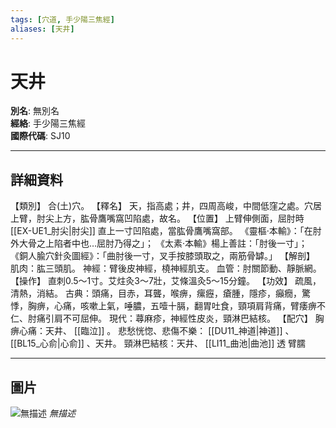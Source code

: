 ```yaml
---
tags: [穴道, 手少陽三焦經]
aliases: [天井]
---
```


# 天井

**別名**: 無別名  
**經絡**: 手少陽三焦經  
**國際代碼**: SJ10  

---

## 詳細資料
【類別】
合(土)穴。
【釋名】
天，指高處；井，四周高峻，中間低窪之處。穴居上臂，肘尖上方，肱骨鷹嘴窩凹陷處，故名。
【位置】
上臂伸側面，屈肘時 [[EX-UE1_肘尖|肘尖]] 直上一寸凹陷處，當肱骨鷹嘴窩部。
《靈樞‧本輸》：「在肘外大骨之上陷者中也…屈肘乃得之」；
《太素‧本輸》楊上善註：「肘後一寸」；
《銅人腧穴針灸圖經》：「曲肘後一寸，叉手按膝頭取之，兩筋骨罅。」
【解剖】
肌肉：肱三頭肌。
神經：臂後皮神經，橈神經肌支。
血管：肘關節動、靜脈網。
【操作】
直刺0.5～1寸。艾炷灸3～7壯，艾條溫灸5～15分鐘。
【功效】
疏風，清熱，消結。
古典：頭痛，目赤，耳聾，喉痹，瘰癧，瘡腫，隱疹，癲癇，驚悸，胸痹，心痛，咳嗽上氣，唾膿，五噎十膈，翻胃吐食，頸項肩背痛，臂痿痹不仁、肘痛引肩不可屈伸。
現代：蕁麻疹，神經性皮炎，頸淋巴結核。
【配穴】
胸痹心痛：天井、 [[臨泣]] 。
悲愁恍惚、悲傷不樂： [[DU11_神道|神道]] 、 [[BL15_心俞|心俞]] 、天井。
頸淋巴結核：天井、 [[LI11_曲池|曲池]] 透
臂臑

---

## 圖片
![無描述](https://yibian.hopto.org/pic/shu16/318.gif)
_無描述_

